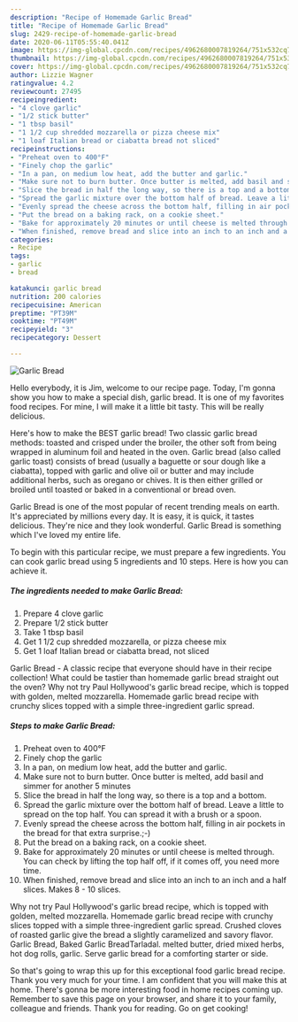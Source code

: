 ```yaml
---
description: "Recipe of Homemade Garlic Bread"
title: "Recipe of Homemade Garlic Bread"
slug: 2429-recipe-of-homemade-garlic-bread
date: 2020-06-11T05:55:40.041Z
image: https://img-global.cpcdn.com/recipes/4962680007819264/751x532cq70/garlic-bread-recipe-main-photo.jpg
thumbnail: https://img-global.cpcdn.com/recipes/4962680007819264/751x532cq70/garlic-bread-recipe-main-photo.jpg
cover: https://img-global.cpcdn.com/recipes/4962680007819264/751x532cq70/garlic-bread-recipe-main-photo.jpg
author: Lizzie Wagner
ratingvalue: 4.2
reviewcount: 27495
recipeingredient:
- "4 clove garlic"
- "1/2 stick butter"
- "1 tbsp basil"
- "1 1/2 cup shredded mozzarella or pizza cheese mix"
- "1 loaf Italian bread or ciabatta bread not sliced"
recipeinstructions:
- "Preheat oven to 400°F"
- "Finely chop the garlic"
- "In a pan, on medium low heat, add the butter and garlic."
- "Make sure not to burn butter. Once butter is melted, add basil and simmer for another 5 minutes"
- "Slice the bread in half the long way, so there is a top and a bottom."
- "Spread the garlic mixture over the bottom half of bread. Leave a little to spread on the top half. You can spread it with a brush or a spoon."
- "Evenly spread the cheese across the bottom half, filling in air pockets in the bread for that extra surprise.;-)"
- "Put the bread on a baking rack, on a cookie sheet."
- "Bake for approximately 20 minutes or until cheese is melted through. You can check by lifting the top half off, if it comes off, you need more time."
- "When finished, remove bread and slice into an inch to an inch and a half slices. Makes 8 - 10 slices."
categories:
- Recipe
tags:
- garlic
- bread

katakunci: garlic bread 
nutrition: 200 calories
recipecuisine: American
preptime: "PT39M"
cooktime: "PT49M"
recipeyield: "3"
recipecategory: Dessert

---
```



![Garlic Bread](https://img-global.cpcdn.com/recipes/4962680007819264/751x532cq70/garlic-bread-recipe-main-photo.jpg)

Hello everybody, it is Jim, welcome to our recipe page. Today, I'm gonna show you how to make a special dish, garlic bread. It is one of my favorites food recipes. For mine, I will make it a little bit tasty. This will be really delicious.

Here&#39;s how to make the BEST garlic bread! Two classic garlic bread methods: toasted and crisped under the broiler, the other soft from being wrapped in aluminum foil and heated in the oven. Garlic bread (also called garlic toast) consists of bread (usually a baguette or sour dough like a ciabatta), topped with garlic and olive oil or butter and may include additional herbs, such as oregano or chives. It is then either grilled or broiled until toasted or baked in a conventional or bread oven.

Garlic Bread is one of the most popular of recent trending meals on earth. It's appreciated by millions every day. It is easy, it is quick, it tastes delicious. They're nice and they look wonderful. Garlic Bread is something which I've loved my entire life.


To begin with this particular recipe, we must prepare a few ingredients. You can cook garlic bread using 5 ingredients and 10 steps. Here is how you can achieve it.

<!--inarticleads1-->

##### The ingredients needed to make Garlic Bread:

1. Prepare 4 clove garlic
1. Prepare 1/2 stick butter
1. Take 1 tbsp basil
1. Get 1 1/2 cup shredded mozzarella, or pizza cheese mix
1. Get 1 loaf Italian bread or ciabatta bread, not sliced


Garlic Bread - A classic recipe that everyone should have in their recipe collection! What could be tastier than homemade garlic bread straight out the oven? Why not try Paul Hollywood&#39;s garlic bread recipe, which is topped with golden, melted mozzarella. Homemade garlic bread recipe with crunchy slices topped with a simple three-ingredient garlic spread. 

<!--inarticleads2-->

##### Steps to make Garlic Bread:

1. Preheat oven to 400°F
1. Finely chop the garlic
1. In a pan, on medium low heat, add the butter and garlic.
1. Make sure not to burn butter. Once butter is melted, add basil and simmer for another 5 minutes
1. Slice the bread in half the long way, so there is a top and a bottom.
1. Spread the garlic mixture over the bottom half of bread. Leave a little to spread on the top half. You can spread it with a brush or a spoon.
1. Evenly spread the cheese across the bottom half, filling in air pockets in the bread for that extra surprise.;-)
1. Put the bread on a baking rack, on a cookie sheet.
1. Bake for approximately 20 minutes or until cheese is melted through. You can check by lifting the top half off, if it comes off, you need more time.
1. When finished, remove bread and slice into an inch to an inch and a half slices. Makes 8 - 10 slices.


Why not try Paul Hollywood&#39;s garlic bread recipe, which is topped with golden, melted mozzarella. Homemade garlic bread recipe with crunchy slices topped with a simple three-ingredient garlic spread. Crushed cloves of roasted garlic give the bread a slightly caramelized and savory flavor. Garlic Bread, Baked Garlic BreadTarladal. melted butter, dried mixed herbs, hot dog rolls, garlic. Serve garlic bread for a comforting starter or side. 

So that's going to wrap this up for this exceptional food garlic bread recipe. Thank you very much for your time. I am confident that you will make this at home. There's gonna be more interesting food in home recipes coming up. Remember to save this page on your browser, and share it to your family, colleague and friends. Thank you for reading. Go on get cooking!
